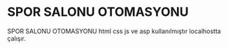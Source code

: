 # SPOR SALONU OTOMASYONU
 SPOR SALONU OTOMASYONU html css js ve asp kullanılmıştır localhostta çalışır.
